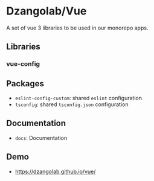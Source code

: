 # Dzangolab/Vue

A set of vue 3 libraries to be used in our monorepo apps.

## Libraries

### vue-config

## Packages

- `eslint-config-custom`: shared `eslint` configuration
- `tsconfig`: shared `tsconfig.json` configuration

## Documentation

- `docs`: Documentation

## Demo
- https://dzangolab.github.io/vue/

